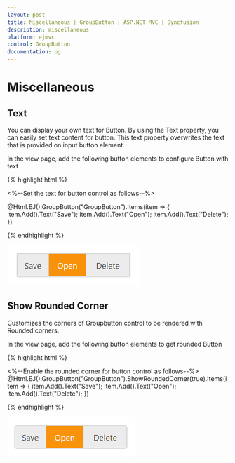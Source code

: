 ```yaml
---
layout: post
title: Miscellaneous | GroupButton | ASP.NET MVC | Syncfusion
description: miscellaneous
platform: ejmvc
control: GroupButton
documentation: ug
---
```


# Miscellaneous

## Text

You can display your own text for Button. By using the Text property, you can easily set text content for button. This text property overwrites the text that is provided on input button element.

In the view page, add the following button elements to configure Button with text



{% highlight html %}

<%--Set the text for button control as follows--%>

 @Html.EJ().GroupButton("GroupButton").Items(item =>
                   {
                       item.Add().Text("Save");
                       item.Add().Text("Open");
                       item.Add().Text("Delete");
                   })

{% endhighlight %}

![](Miscellaneous_images/text.png)


## Show Rounded Corner

Customizes the corners of Groupbutton control to be rendered with Rounded corners.

In the view page, add the following button elements to get rounded Button

{% highlight html %}

<%--Enable the rounded corner for button control as follows--%>
 @Html.EJ().GroupButton("GroupButton").ShowRoundedCorner(true).Items(item =>
                   {
                       item.Add().Text("Save");
                       item.Add().Text("Open");
                       item.Add().Text("Delete");
                   })



{% endhighlight %}

![](Miscellaneous_images/roundedcorner.png)


